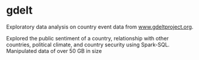 # gdelt
Exploratory data analysis on country event data from www.gdeltproject.org. 

Explored the public sentiment of a country, relationship with other countries, political climate, and country security using Spark-SQL.  Manipulated data of over 50 GB in size
